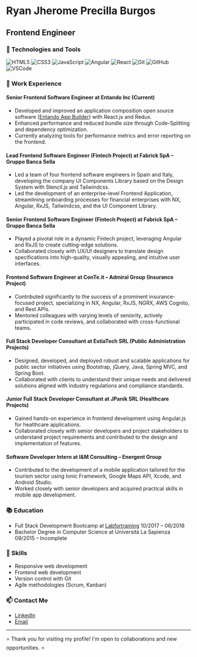 # Ryan Jherome Precilla Burgos

## Frontend Engineer

### 🚀 Technologies and Tools

![HTML5](https://img.shields.io/badge/-HTML5-E34F26?style=flat&logo=html5&logoColor=white)
![CSS3](https://img.shields.io/badge/-CSS3-1572B6?style=flat&logo=css3&logoColor=white)
![JavaScript](https://img.shields.io/badge/-JavaScript-F7DF1E?style=flat&logo=javascript&logoColor=black)
![Angular](https://img.shields.io/badge/-Angular-DD0031?style=flat&logo=angular&logoColor=white)
![React](https://img.shields.io/badge/-React-61DAFB?style=flat&logo=react&logoColor=white)
![Git](https://img.shields.io/badge/-Git-F05032?style=flat&logo=git&logoColor=white)
![GitHub](https://img.shields.io/badge/-GitHub-181717?style=flat&logo=github&logoColor=white)
![VSCode](https://img.shields.io/badge/-VSCode-007ACC?style=flat&logo=visual-studio-code&logoColor=white)

### 💼 Work Experience

#### Senior Frontend Software Engineer at Entando Inc (Current)

- Developed and improved an application composition open source software ([Entando App Builder](https://github.com/entando/app-builder)) with React.js and Redux.
- Enhanced performance and reduced bundle size through Code-Splitting and dependency optimization.
- Currently analyzing tools for performance metrics and error reporting on the frontend.

#### Lead Frontend Software Engineer (Fintech Project) at Fabrick SpA – Gruppo Banca Sella

- Led a team of four frontend software engineers in Spain and Italy, developing the company UI Components Library based on the Design System with Stencil.js and Tailwindcss.
- Led the development of an enterprise-level Frontend Application, streamlining onboarding processes for financial enterprises with NX, Angular, RxJS, Tailwindcss, and the UI Component Library.

#### Senior Frontend Software Engineer (Fintech Project) at Fabrick SpA – Gruppo Banca Sella 

- Played a pivotal role in a dynamic Fintech project, leveraging Angular and RxJS to create cutting-edge solutions.
- Collaborated closely with UX/UI designers to translate design specifications into high-quality, visually appealing, and intuitive user interfaces.

#### Frontend Software Engineer at ConTe.it – Admiral Group (Insurance Project) 

- Contributed significantly to the success of a prominent insurance-focused project, specializing in NX, Angular, RxJS, NGRX, AWS Cognito, and Rest APIs.
- Mentored colleagues with varying levels of seniority, actively participated in code reviews, and collaborated with cross-functional teams.

#### Full Stack Developer Consultant at EstiaTech SRL (Public Administration Projects)

- Designed, developed, and deployed robust and scalable applications for public sector initiatives using Bootstrap, jQuery, Java, Spring MVC, and Spring Boot.
- Collaborated with clients to understand their unique needs and delivered solutions aligned with industry regulations and compliance standards.

#### Junior Full Stack Developer Consultant at JPanik SRL (Healthcare Projects) 

- Gained hands-on experience in frontend development using Angular.js for healthcare applications.
- Collaborated closely with senior developers and project stakeholders to understand project requirements and contributed to the design and implementation of features.

#### Software Developer Intern at I&M Consulting – Energent Group

- Contributed to the development of a mobile application tailored for the tourism sector using Ionic Framework, Google Maps API, Xcode, and Android Studio.
- Worked closely with senior developers and acquired practical skills in mobile app development.

### 📚 Education

- Full Stack Development Bootcamp at [Labfortraining](https://www.labfortraining.it/) 10/2017 – 06/2018
- Bachelor Degree in Computer Science at Università La Sapienza 09/2015 – Incomplete

### 🎯 Skills

- Responsive web development
- Frontend web development
- Version control with Git
- Agile methodologies (Scrum, Kanban)

### 📫 Contact Me

- [LinkedIn](https://www.linkedin.com/in/ryan-jherome-burgos/)
- [Email](ryanjpburgos@gmail.com)

---

⭐️ Thank you for visiting my profile! I'm open to collaborations and new opportunities. ⭐️
